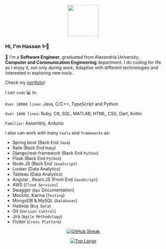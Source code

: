 <p align="center">
<img src="https://i.ibb.co/Zd5R33H/53fe04f9-8115-446a-8173-0831c55330ee-removebg-preview.png" width=100 height=100/>
</p>

### Hi, I'm Hassan ✨👋                                                                                           


🌱 I'm a **Software Engineer**, graduated from Alexandria University, **Computer and Communication Engineering** department.
I do coding for life as I enjoy it, not only during work, Adaptive with different technologies and Interested in exploring new tools.

Check my <a href="https://hassan-elseoudy.github.io/" target="_blank">portfolio</a>!


I can `code` 💻 in:

`Over 10000 lines`: Java, C/C++, TypeScript and Python

`Over 1000 lines`: Ruby, C#, SQL, MATLAB, HTML, CSS, Dart, Kotlin

`Familiar`: Assembly, Arduino

I also can work with many `tools` and `frameworks` as: 
- Spring boot (Back End `Java`)
- Rails (Back End `Ruby`)
- Django/rest-framework (Back End `Python`)
- Flask (Back End `Python`)
- Node.JS (Back End `JavaScript`)
- Looker (Data Analytics)
- Tableau (Data Analytics)
- Angular , React.JS (Front End `JavaScript`) 
- AWS (`Cloud Services`) 
- Swagger (`Api` Documentation)
- Mockito, Karma (`Testing`)
- MongoDB & MySQL (`Databases`)
- Hadoop (`Big Data`)
- Git (`Version Control`)
- Jira (`Agile Methodology`)
- Flutter (`Cross Platform`)


<div align="center"> 

[![GitHub Streak](http://github-readme-streak-stats.herokuapp.com?user=hassan-elseoudy&theme=dark&background=000000)](https://git.io/streak-stats)

[![Top Langs](https://github-readme-stats.vercel.app/api/top-langs/?username=hassan-elseoudy&layout=compact&theme=vision-friendly-dark)](https://github.com/anuraghazra/github-readme-stats)
  
</div>

